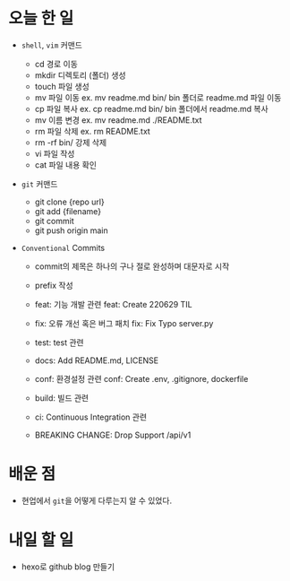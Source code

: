 # 오늘 한 일
- `shell`, `vim` 커맨드
  - cd 경로 이동
  - mkdir 디렉토리 (폴더) 생성
  - touch 파일 생성
  - mv 파일 이동 ex. mv readme.md bin/ bin 폴더로 readme.md 파일 이동
  - cp 파일 복사 ex. cp readme.md bin/ bin 폴더에서 readme.md 복사
  - mv 이름 변경 ex. mv readme.md ./README.txt
  - rm 파일 삭제 ex. rm README.txt
  - rm -rf bin/ 강제 삭제
  - vi 파일 작성
  - cat 파일 내용 확인

- `git` 커맨드
  - git clone {repo url}
  - git add {filename}
  - git commit
  - git push origin main

- `Conventional` Commits

  - commit의 제목은 하나의 구나 절로 완성하며 대문자로 시작
  
  - prefix 작성
  - feat: 기능 개발 관련 feat: Create 220629 TIL
  - fix: 오류 개선 혹은 버그 패치 fix: Fix Typo server.py
  - test: test 관련
  - docs: Add README.md, LICENSE
  - conf: 환경설정 관련 conf: Create .env, .gitignore, dockerfile
  - build: 빌드 관련
  - ci: Continuous Integration 관련
  - BREAKING CHANGE: Drop Support /api/v1

# 배운 점
- 현업에서 `git`을 어떻게 다루는지 알 수 있었다.

# 내일 할 일
- hexo로 github blog 만들기

